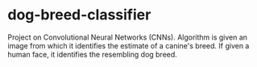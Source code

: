 # dog-breed-classifier

Project on Convolutional Neural Networks (CNNs). Algorithm is given an image from which it identifies the estimate of a canine's breed. If given a human face, it identifies the resembling dog breed.
